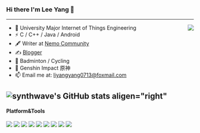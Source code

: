 

### Hi there I'm Lee Yang 👋
---
<img align="right" src="https://github-readme-stats.vercel.app/api/top-langs/?username=leeyangyangy&layout=compact)](https://github.com/LEEYANGY/github-readme-stats">

- 🍻 University Major Internet of Things Engineering
- ⚡ C / C++ / Java / Android
- 🖋 Writer at [Nemo Community](https://www.link-nemo.com/u/10156)
- ✍️ [Blogger](http://leeyangy.xyz)
- 🏃 Badminton / Cycling
- 🥤 Genshin Impact 原神
- 📫 Email me at: liyangyang0713@foxmail.com

![synthwave's GitHub stats aligen="right"](https://github-readme-stats.vercel.app/api?username=LEEYANGY&show_icons=true&theme=synthwave)
----
#### Platform&Tools
[![](https://img.shields.io/badge/Windows-11-4e9eee?style=flat-square&logo=windows&logoColor=ffffff)](https://www.microsoft.com/windows/windows-10)
[![](https://img.shields.io/badge/-IDEA-fcc624?style=flat-square&logo=idea&logoColor=white)](https://www.jetbrains.com/zh-cn/idea/)
[![](https://img.shields.io/badge/-CLion-fcc624?style=flat-square&logo=idea&logoColor=grean)](https://www.jetbrains.com/zh-cn/clion/)
[![](https://img.shields.io/badge/-Java-f7e018?style=flat-square&logo=Java&logoColor=white)](https://www.oracle.com/java/technologies/downloads/)
[![](https://img.shields.io/badge/-Docker-2496ED?style=flat-square&logo=docker&logoColor=ffffff)](http://www.docker.com/)
[![](https://img.shields.io/badge/-SpringBoot-green?style=flat-square&logo=SpringBoot&logoColor=white)](https://start.spring.io/)
[![](https://img.shields.io/badge/-Linux-fcc624?style=flat-square&logo=linux&logoColor=white)](https://www.linuxfoundation.org/)
[![](https://img.shields.io/badge/-JavaScript-f7e018?style=flat-square&logo=javascript&logoColor=white)](https://www.ecma-international.org/)
[![](https://img.shields.io/badge/-Git-f05032?style=flat-square&logo=git&logoColor=white)](https://git-scm.com/)
